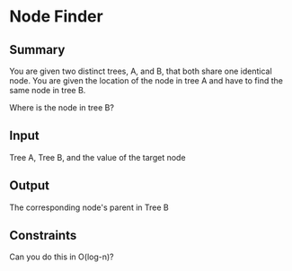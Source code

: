 # Node Finder

## Summary

You are given two distinct trees, A, and B, that both share one identical node. You are given the location of the node in tree A and have to find the same node in tree B.

Where is the node in tree B?

## Input

Tree A, Tree B, and the value of the target node

## Output

The corresponding node's parent in Tree B

## Constraints

Can you do this in O(log-n)?